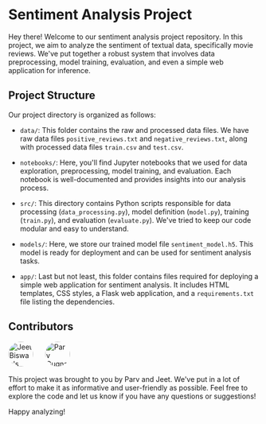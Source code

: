 # Sentiment Analysis Project

Hey there! Welcome to our sentiment analysis project repository. In this project, we aim to analyze the sentiment of textual data, specifically movie reviews. We've put together a robust system that involves data preprocessing, model training, evaluation, and even a simple web application for inference.

## Project Structure

Our project directory is organized as follows:

- `data/`: This folder contains the raw and processed data files. We have raw data files `positive_reviews.txt` and `negative_reviews.txt`, along with processed data files `train.csv` and `test.csv`.

- `notebooks/`: Here, you'll find Jupyter notebooks that we used for data exploration, preprocessing, model training, and evaluation. Each notebook is well-documented and provides insights into our analysis process.

- `src/`: This directory contains Python scripts responsible for data processing (`data_processing.py`), model definition (`model.py`), training (`train.py`), and evaluation (`evaluate.py`). We've tried to keep our code modular and easy to understand.

- `models/`: Here, we store our trained model file `sentiment_model.h5`. This model is ready for deployment and can be used for sentiment analysis tasks.

- `app/`: Last but not least, this folder contains files required for deploying a simple web application for sentiment analysis. It includes HTML templates, CSS styles, a Flask web application, and a `requirements.txt` file listing the dependencies.

## Contributors

<div style="display: inline-block; margin-right: 20px;">
    <img src="https://avatars.githubusercontent.com/jeetbiswas23" alt="Jeet Biswas's Avatar" width="50" height="50" style="border-radius: 50%;">
</div>
<div style="display: inline-block;">
    <img src="https://avatars.githubusercontent.com/Parv-gugnani" alt="Parv Gugnani's Avatar" width="50" height="50" style="border-radius: 50%;">
</div>

This project was brought to you by Parv and Jeet. We've put in a lot of effort to make it as informative and user-friendly as possible. Feel free to explore the code and let us know if you have any questions or suggestions!

Happy analyzing!

